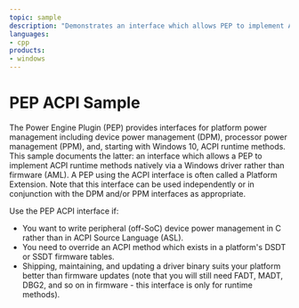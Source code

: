 ```yaml
---
topic: sample
description: "Demonstrates an interface which allows PEP to implement ACPI runtime methods natively via a driver."
languages:
- cpp
products:
- windows
---
```


<!---
    name: Power Engine Plugin (PEP) ACPI Sample
    platform: KMDF
    language: cpp
    category: ACPI Power
    description: Demonstrates an interface which allows PEP to implement ACPI runtime methods natively via a driver.
    samplefwlink: http://go.microsoft.com/fwlink/p/?LinkId=620311
--->

# PEP ACPI Sample

The Power Engine Plugin (PEP) provides interfaces for platform power management including device power management (DPM), processor power management (PPM), and, starting with Windows 10, ACPI runtime methods. This sample documents the latter: an interface which allows a PEP to implement ACPI runtime methods natively via a Windows driver rather than firmware (AML). A PEP using the ACPI interface is often called a Platform Extension. Note that this interface can be used independently or in conjunction with the DPM and/or PPM interfaces as appropriate.

Use the PEP ACPI interface if:

* You want to write peripheral (off-SoC) device power management in C rather than in ACPI Source Language (ASL).
* You need to override an ACPI method which exists in a platform's DSDT or SSDT firmware tables.
* Shipping, maintaining, and updating a driver binary suits your platform better than firmware updates (note that you will still need FADT, MADT, DBG2, and so on in firmware - this interface is only for runtime methods).
